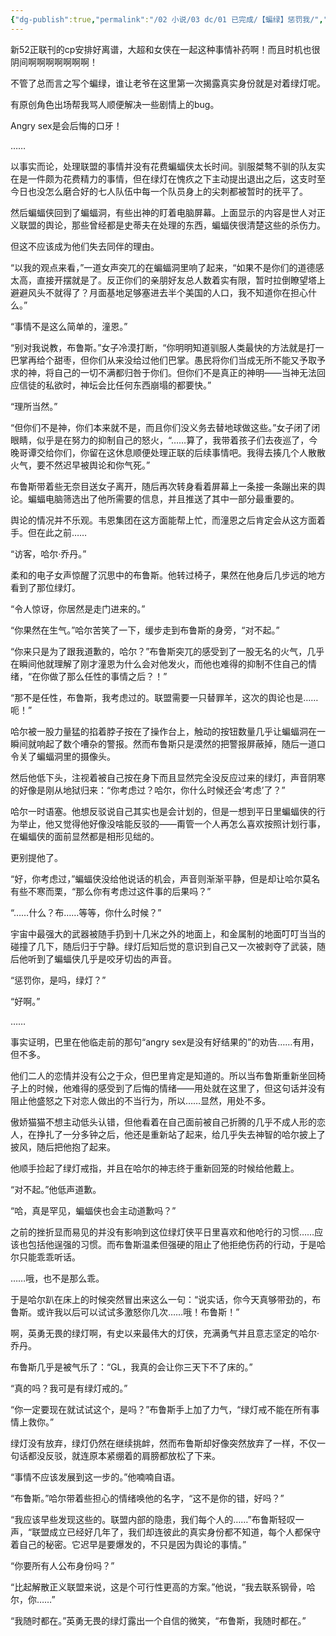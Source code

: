 ```yaml
---
{"dg-publish":true,"permalink":"/02 小说/03 dc/01 已完成/【蝙绿】惩罚我/","noteIcon":""}
---
```


新52正联刊的cp安排好离谱，大超和女侠在一起这种事情补药啊！而且时机也很阴间啊啊啊啊啊啊啊！

不管了总而言之写个蝙绿，谁让老爷在这里第一次揭露真实身份就是对着绿灯呢。

有原创角色出场帮我骂人顺便解决一些剧情上的bug。

Angry sex是会后悔的口牙！

……

以事实而论，处理联盟的事情并没有花费蝙蝠侠太长时间。驯服桀骜不驯的队友实在是一件颇为花费精力的事情，但在绿灯在愧疚之下主动提出退出之后，这支时至今日也没怎么磨合好的七人队伍中每一个队员身上的尖刺都被暂时的抚平了。

然后蝙蝠侠回到了蝙蝠洞，有些出神的盯着电脑屏幕。上面显示的内容是世人对正义联盟的舆论，那些曾经都是史蒂夫在处理的东西，蝙蝠侠很清楚这些的杀伤力。

但这不应该成为他们失去同伴的理由。

“以我的观点来看，”一道女声突兀的在蝙蝠洞里响了起来，“如果不是你们的道德感太高，直接开摆就是了。反正你们的亲朋好友总人数着实有限，暂时拉倒瞭望塔上避避风头不就得了？月面基地足够塞进去半个美国的人口，我不知道你在担心什么。”

“事情不是这么简单的，潼恩。”

“别对我说教，布鲁斯。”女子冷漠打断，“你明明知道驯服人类最快的方法就是打一巴掌再给个甜枣，但你们从来没给过他们巴掌。愚民将你们当成无所不能又予取予求的神，将自己的一切不满都归咎于你们。但你们不是真正的神明——当神无法回应信徒的私欲时，神坛会比任何东西崩塌的都要快。”

“理所当然。”

“但你们不是神，你们本来就不是，而且你们没义务去替地球做这些。”女子闭了闭眼睛，似乎是在努力的抑制自己的怒火，“……算了，我带着孩子们去夜巡了，今晚哥谭交给你们，你留在这休息顺便处理正联的后续事情吧。我得去揍几个人散散火气，要不然迟早被舆论和你气死。”

布鲁斯带着些无奈目送女子离开，随后再次转身看着屏幕上一条接一条蹦出来的舆论。蝙蝠电脑筛选出了他所需要的信息，并且推送了其中一部分最重要的。

舆论的情况并不乐观。韦恩集团在这方面能帮上忙，而潼恩之后肯定会从这方面着手。但在此之前……

“访客，哈尔·乔丹。”

柔和的电子女声惊醒了沉思中的布鲁斯。他转过椅子，果然在他身后几步远的地方看到了那位绿灯。

“令人惊讶，你居然是走门进来的。”

“你果然在生气。”哈尔苦笑了一下，缓步走到布鲁斯的身旁，“对不起。”

“你来只是为了跟我道歉的，哈尔？”布鲁斯突兀的感受到了一股无名的火气，几乎在瞬间他就理解了刚才潼恩为什么会对他发火，而他也难得的抑制不住自己的情绪，“在你做了那么任性的事情之后？！”

“那不是任性，布鲁斯，我考虑过的。联盟需要一只替罪羊，这次的舆论也是……呃！”

哈尔被一股力量猛的掐着脖子按在了操作台上，触动的按钮数量几乎让蝙蝠洞在一瞬间就响起了数个嘈杂的警报。然而布鲁斯只是漠然的把警报屏蔽掉，随后一道口令关了蝙蝠洞里的摄像头。

然后他低下头，注视着被自己按在身下而且显然完全没反应过来的绿灯，声音阴寒的好像是刚从地狱归来：“你考虑过？哈尔，你什么时候还会‘考虑’了？”

哈尔一时语塞。他想反驳说自己其实也是会计划的，但是一想到平日里蝙蝠侠的行为举止，他又觉得他好像没啥能反驳的——甭管一个人再怎么喜欢按照计划行事，在蝙蝠侠的面前显然都是相形见绌的。

更别提他了。

“好，你考虑过，”蝙蝠侠没给他说话的机会，声音则渐渐平静，但是却让哈尔莫名有些不寒而栗，“那么你有考虑过这件事的后果吗？”

“……什么？布……等等，你什么时候？”

宇宙中最强大的武器被随手扔到十几米之外的地面上，和金属制的地面叮叮当当的碰撞了几下，随后归于宁静。绿灯后知后觉的意识到自己又一次被剥夺了武装，随后他听到了蝙蝠侠几乎是咬牙切齿的声音。

“惩罚你，是吗，绿灯？”

“好啊。”

……

事实证明，巴里在他临走前的那句“angry sex是没有好结果的”的劝告……有用，但不多。

他们二人的恋情并没有公之于众，但巴里肯定是知道的。所以当布鲁斯重新坐回椅子上的时候，他难得的感受到了后悔的情绪——用处就在这里了，但这句话并没有阻止他盛怒之下对恋人做出的不当行为，所以……显然，用处不多。

傲娇猫猫不想主动低头认错，但他看着在自己面前被自己折腾的几乎不成人形的恋人，在挣扎了一分多钟之后，他还是重新站了起来，给几乎失去神智的哈尔披上了披风，随后把他抱了起来。

他顺手捡起了绿灯戒指，并且在哈尔的神志终于重新回笼的时候给他戴上。

“对不起。”他低声道歉。

“哈，真是罕见，蝙蝠侠也会主动道歉吗？”

之前的挫折显而易见的并没有影响到这位绿灯侠平日里喜欢和他呛行的习惯……应该也包括他逞强的习惯。而布鲁斯温柔但强硬的阻止了他拒绝伤药的行动，于是哈尔只能乖乖听话。

……哦，也不是那么乖。

于是哈尔趴在床上的时候突然冒出来这么一句：“说实话，你今天真够带劲的，布鲁斯。或许我以后可以试试多激怒你几次……哦！布鲁斯！”

啊，英勇无畏的绿灯啊，有史以来最伟大的灯侠，充满勇气并且意志坚定的哈尔·乔丹。

布鲁斯几乎是被气乐了：“GL，我真的会让你三天下不了床的。”

“真的吗？我可是有绿灯戒的。”

“你一定要现在就试试这个，是吗？”布鲁斯手上加了力气，“绿灯戒不能在所有事情上救你。”

绿灯没有放弃，绿灯仍然在继续挑衅，然而布鲁斯却好像突然放弃了一样，不仅一句话都没反驳，就连原本紧绷着的肩膀都放松了下来。

“事情不应该发展到这一步的。”他喃喃自语。

“布鲁斯。”哈尔带着些担心的情绪唤他的名字，“这不是你的错，好吗？”

“我应该早些发现这些的。联盟内部的隐患，我们每个人的……”布鲁斯轻叹一声，“联盟成立已经好几年了，我们却连彼此的真实身份都不知道，每个人都保守着自己的秘密。它迟早是要爆发的，不只是因为舆论的事情。”

“你要所有人公布身份吗？”

“比起解散正义联盟来说，这是个可行性更高的方案。”他说，“我去联系钢骨，哈尔，你……”

“我随时都在。”英勇无畏的绿灯露出一个自信的微笑，“布鲁斯，我随时都在。”